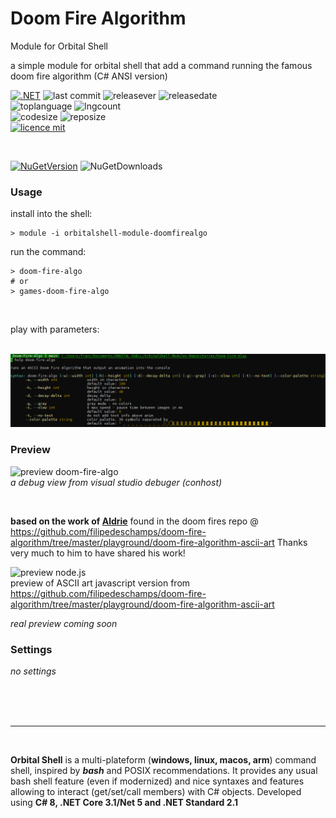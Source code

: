 # Doom Fire Algorithm
Module for Orbital Shell

a simple module for orbital shell that add a command running the famous doom fire algorithm (C# ANSI version)

[![.NET](https://github.com/franck-gaspoz/Doom-Fire-Algo/actions/workflows/dotnet.yml/badge.svg)](https://github.com/franck-gaspoz/Doom-Fire-Algo/actions/workflows/dotnet.yml)
![last commit](https://img.shields.io/github/last-commit/franck-gaspoz/Doom-Fire-Algo?style=plastic)
![releasever](https://img.shields.io/github/v/release/franck-gaspoz/Doom-Fire-Algo?style=plastic) 
![releasedate](https://img.shields.io/github/release-date/franck-gaspoz/Doom-Fire-Algo?style=plastic) 
<br>
![toplanguage](https://img.shields.io/github/languages/top/franck-gaspoz/Doom-Fire-Algo)
![lngcount](https://img.shields.io/github/languages/count/franck-gaspoz/Doom-Fire-Algo)
<br>
![codesize](https://img.shields.io/github/languages/code-size/franck-gaspoz/Doom-Fire-Algo)
![reposize](https://img.shields.io/github/repo-size/franck-gaspoz/Doom-Fire-Algo)
<br>
[![licence mit](https://img.shields.io/badge/licence-MIT-blue.svg)](license)

<br>

[![NuGetVersion](https://img.shields.io/nuget/v/OrbitalShell-Module-DoomFireAlgo.svg)](https://www.nuget.org/packages/OrbitalShell-Module-DoomFireAlgo) ![NuGetDownloads](https://img.shields.io/nuget/dt/OrbitalShell-Module-DoomFireAlgo.svg)

### Usage

install into the shell:
```shell
> module -i orbitalshell-module-doomfirealgo
```
run the command:
```shell
> doom-fire-algo
# or
> games-doom-fire-algo
```
<br>

play with parameters:

<br>

<img src="assets/help.png"/>

### Preview

![preview doom-fire-algo](assets/doom-fire-algo2.gif)
<br>*a debug view from visual studio debuger (conhost)*

<br>

**based on the work of [Aldrie](https://github.com/Aldrie)** found in the doom fires repo @ https://github.com/filipedeschamps/doom-fire-algorithm/tree/master/playground/doom-fire-algorithm-ascii-art Thanks very much to him to have shared his work!

![preview node.js](https://raw.githubusercontent.com/franck-gaspoz/Doom-Fire-Algo/main/assets/68747470733a2f2f692e696d6775722e636f6d2f464f644345634e2e676966.gif)
<br>preview of ASCII art javascript version from https://github.com/filipedeschamps/doom-fire-algorithm/tree/master/playground/doom-fire-algorithm-ascii-art

*real preview coming soon*

### Settings

*no settings*

<br><br><br><hr><br>

<b>Orbital Shell</b> is a multi-plateform (**windows, linux, macos, arm**) command shell, inspired by <b><i>bash</i></b> and POSIX recommendations. It provides any usual bash shell feature (even if modernized) and nice syntaxes and features allowing to interact (get/set/call members) with C# objects. Developed using **C# 8, .NET Core 3.1/Net 5 and .NET Standard 2.1**

